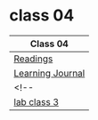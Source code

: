 # class 04

| Class 04 |
| ------- |
| [Readings](./Reading.md)|
| [Learning Journal](./LearningJournal.md) |
<!-- | [Code Challenge: Class 02](https://github.com/Leenaalzaben/data-structures-and-algorithm/blob/main/array-binary-search/array-binary-search.md)|
| [lab class 3](https://github.com/ibrahimfqaisi/madlib-cli/blob/main/README.md)| -->
